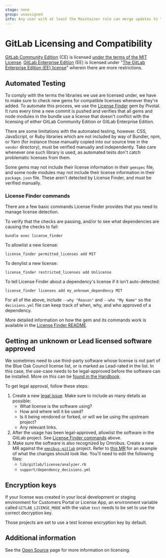 ```yaml
---
stage: none
group: unassigned
info: Any user with at least the Maintainer role can merge updates to this content. For details, see https://docs.gitlab.com/ee/development/development_processes.html#development-guidelines-review.
---
```


# GitLab Licensing and Compatibility

[GitLab Community Edition](https://gitlab.com/gitlab-org/gitlab-foss/) (CE) is licensed [under the terms of the MIT License](https://gitlab.com/gitlab-org/gitlab-foss/blob/master/LICENSE). [GitLab Enterprise Edition](https://gitlab.com/gitlab-org/gitlab/) (EE) is licensed under "[The GitLab Enterprise Edition (EE) license](https://gitlab.com/gitlab-org/gitlab/-/blob/master/ee/LICENSE)" wherein there are more restrictions.

## Automated Testing

To comply with the terms the libraries we use are licensed under, we have to make sure to check new gems for compatible licenses whenever they're added. To automate this process, we use the [License Finder](https://github.com/pivotal/LicenseFinder) gem by Pivotal. It runs every time a new commit is pushed and verifies that all gems and node modules in the bundle use a license that doesn't conflict with the licensing of either GitLab Community Edition or GitLab Enterprise Edition.

There are some limitations with the automated testing, however. CSS, JavaScript, or Ruby libraries which are not included by way of Bundler, npm, or Yarn (for instance those manually copied into our source tree in the `vendor` directory), must be verified manually and independently. Take care whenever one such library is used, as automated tests don't catch problematic licenses from them.

Some gems may not include their license information in their `gemspec` file, and some node modules may not include their license information in their `package.json` file. These aren't detected by License Finder, and must be verified manually.

### License Finder commands

There are a few basic commands License Finder provides that you need to manage license detection.

To verify that the checks are passing, and/or to see what dependencies are causing the checks to fail:

```shell
bundle exec license_finder
```

To allowlist a new license:

```shell
license_finder permitted_licenses add MIT
```

To denylist a new license:

```shell
license_finder restricted_licenses add Unlicense
```

To tell License Finder about a dependency's license if it isn't auto-detected:

```shell
license_finder licenses add my_unknown_dependency MIT
```

For all of the above, include `--why "Reason"` and `--who "My Name"` so the `decisions.yml` file can keep track of when, why, and who approved of a dependency.

More detailed information on how the gem and its commands work is available in the [License Finder README](https://github.com/pivotal/LicenseFinder).

## Getting an unknown or Lead licensed software approved

We sometimes need to use third-party software whose license is not part of the Blue Oak Council
license list, or is marked as Lead-rated in the list. In this case, the use-case needs to be
legal-approved before the software can be installed. More on this can be [found in the Handbook](https://handbook.gitlab.com/handbook/legal/product/#using-open-source-software).

To get legal approval, follow these steps:

1. Create a new [legal issue](https://gitlab.com/gitlab-com/legal-and-compliance/-/issues/new?issuable_template=general-legal-template). Make sure to include as many details as possible:
   - What license is the software using?
   - How and where will it be used?
   - Is it being vendored or forked, or will we be using the upstream project?
   - Any relevant links.
1. After the usage has been legal-approved, allowlist the software in the GitLab project.
   See [License Finder commands](#license-finder-commands) above.
1. Make sure the software is also recognized by Omnibus. Create a new MR against the [`omnibus-gitlab`](https://gitlab.com/gitlab-org/omnibus-gitlab)
   project. Refer to [this MR](https://gitlab.com/gitlab-org/omnibus-gitlab/-/merge_requests/6870)
   for an example of what the changes should look like. You'll need to edit the following files:
   - `lib/gitlab/license/analyzer.rb`
   - `support/dependency_decisions.yml`

## Encryption keys

If your license was created in your local development or staging environment for Customers Portal or License App, an environment variable called `GITLAB_LICENSE_MODE` with the value `test` needs to be set to use the correct decryption key.

Those projects are set to use a test license encryption key by default.

## Additional information

See the [Open Source](https://handbook.gitlab.com/handbook/engineering/open-source/#using-open-source-software) page for more information on licensing.

